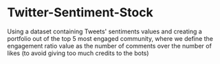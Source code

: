 # Twitter-Sentiment-Stock
Using a dataset containing Tweets' sentiments values and creating a portfolio out of the top 5 most engaged community, where we define the engagement ratio value as the number of comments over the number of likes (to avoid giving too much credits to the bots)
